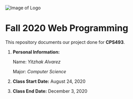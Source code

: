 ![Image of Logo](https://www.newpaltz.edu/media/identity/logos/newpaltzlogo.jpg)

# Fall 2020 Web Programming

This repository documents our project done for **CPS493**.

1. **Personal Information:**

    Name: *Yitzhak Alvarez*
  
    Major: *Computer Science*
    
2. **Class Start Date:** August 24, 2020

3. **Class End Date:** December 3, 2020
